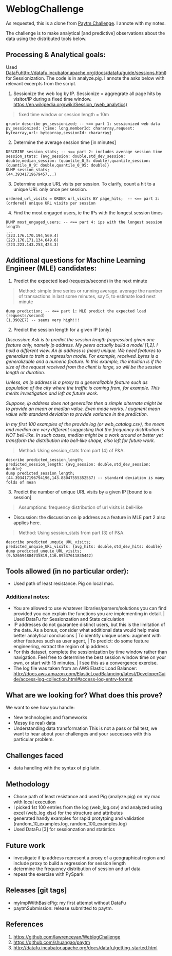 # WeblogChallenge
As requested, this is a clone from [Paytm Challenge](https://github.com/PaytmLabs/WeblogChallenge). I annote with my notes. 

The challenge is to make analytical \[and predictive\] observations about the data using the distributed tools below.

## Processing & Analytical goals:
Used [DataFu]()http://datafu.incubator.apache.org/docs/datafu/guide/sessions.html) for Sessionization. The code is in analyze.pig. I annote the asks below with relevant excerpts from the script.

1. Sessionize the web log by IP. Sessionize = aggregrate all page hits by visitor/IP during a fixed time window.
    https://en.wikipedia.org/wiki/Session_(web_analytics)

> fixed time window or session length = 10m

```
grunt> describe pv_sessionized; -- <== part 1: sessionized web data
pv_sessionized: {time: long,memberId: chararray,request: bytearray,url: bytearray,sessionId: chararray}
```

2. Determine the average session time \[in minutes\]

```
DESCRIBE session_stats; -- <== part 2: includes average session time
session_stats: {avg_session: double,std_dev_session: double,median_session: (quantile_0_5: double),quantile_session: (quantile_0_9: double,quantile_0_95: double)}
DUMP session_stats; 
(44.39341719679457,..) 
```

3. Determine unique URL visits per session. To clarify, count a hit to a unique URL only once per session.

```
ordered_url_visits = ORDER url_visits BY page_hits;  -- <== part 3: (ordered) unique URL visits per session
```

4. Find the most engaged users, ie the IPs with the longest session times

```
DUMP most_engaged_users; -- <== part 4: ips with the longest session length
...
(223.176.170.194,569.4)
(223.176.171.134,649.6)
(223.223.143.253,423.3)
```

## Additional questions for Machine Learning Engineer (MLE) candidates:
1. Predict the expected load (requests/second) in the next minute

> Method: simple time series or running average. average the number of transactions in last some minutes, say 5, to estimate load next minute
```
dump prediction; -- <== part 1: MLE predict the expected load (requests/second) 
(1.3902E7) -- seems very high!!!
```

2. Predict the session length for a given IP [only]

*Discussion: Ask is to predict the session length (regression) given one feature only, namely ip address. My peers actually build a model \[1,2\]. I hold a different view. An ip address is (near) unique. We need features to generalize to train a regression model. For example, received_bytes is a generalizable and a numeric feature. In this example, the intuition is if the size of the request received from the client is large, so will be the session length or duration.*

*Unless, an ip address is a proxy to a generalizable feature such as population of the city where the traffic is coming from, for example. This merits investigation and left as future work.*

*Suppose, ip address does not generalize then a simple alternate might be to provide an mean or median value. Even mode works. I augment mean value with standard deviation to provide variance in the prediction.*

*In my first 100 examples of the provide log (or web_catalog.csv), the mean and median are very different suggesting that the frequency distribution is NOT bell-like. In such cases, median might be a work around or better yet transform the distribution into bell-like shape, also left for future work.*

> Method: Using session_stats from part (4) of P&A.

```
describe predicted_session_length;
predicted_session_length: {avg_session: double,std_dev_session: double}
dump predicted_session_length;
(44.393417196794196,143.88047555352557) -- standard deviation is many folds of mean
```

3. Predict the number of unique URL visits by a given IP [bound to a session]

> Assumptions: frequency distribution of url visits is bell-like
* Discussion: the discussion on ip address as a feature in MLE part 2 also applies here.
> Method: Using session_stats from part (3) of P&A.

```
describe predicted_unquie_URL_visits;
predicted_unquie_URL_visits: {avg_hits: double,std_dev_hits: double}
dump predicted_unquie_URL_visits;
(9.526594804735819,116.89537611835442)
```

## Tools allowed (in no particular order):
- Used path of least resistance. Pig on local mac.

### Additional notes:
- You are allowed to use whatever libraries/parsers/solutions you can find provided you can explain the functions you are implementing in detail.
| Used DataFu for Sessionzation and Stats calculation
- IP addresses do not guarantee distinct users, but this is the limitation of the data. As a bonus, consider what additional data would help make better analytical conclusions
| To identify unique users: augment with other features such as user agent, 
| To predict: do some feature engineering, extract the region of ip address
- For this dataset, complete the sessionization by time window rather than navigation. Feel free to determine the best session window time on your own, or start with 15 minutes.
| I see this as a convergence exercise. 
- The log file was taken from an AWS Elastic Load Balancer:
http://docs.aws.amazon.com/ElasticLoadBalancing/latest/DeveloperGuide/access-log-collection.html#access-log-entry-format

## What are we looking for? What does this prove?

We want to see how you handle:
- New technologies and frameworks
- Messy (ie real) data
- Understanding data transformation
This is not a pass or fail test, we want to hear about your challenges and your successes with this particular problem.

## Challenges faced
- data handling with the syntax of pig latin. 

## Methodology
- Chose path of least resistance and used Pig (analyze.pig) on my mac with local execution
- I picked 1st 100 entries from the log (web_log.csv) and analyzed using excel (web_log.xlsx) for the structure and attributes
- generated handy examples for rapid protytping and validation (random_10_examples.log, random_100_examples.log)
- Used DataFu \[3\] for sessionzation and statistics

## Future work
- investigate if ip address represent a proxy of a geographical region and include proxy to build a regression for session length
- determine the frequency distribution of session and url data
- repeat the exercise with PySpark

## Releases \[git tags\]
- myImplWithBasicPig: my first attempt without DataFu
- paytmSubmission: release submitted to paytm.

## References
1. https://github.com/lawrenceyan/WeblogChallenge
2. https://github.com/shuangao/paytm
3. http://datafu.incubator.apache.org/docs/datafu/getting-started.html
